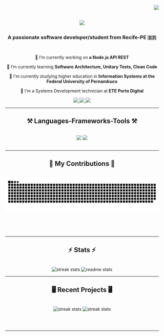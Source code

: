 <img align="right" src="https://visitor-badge.laobi.icu/badge?page_id=gabbrbsCIn.gabbrbsCIn&left_color=red) " />

<h1 align="center">
    <img src="https://readme-typing-svg.herokuapp.com?font=Righteous&size=35&duration=4000&pause=200&color=4169E1&background=706DFF00&center=true&vCenter=true&random=false&width=435&lines=Hi!%F0%9F%91%8B;I'm+Gabriel+Barbosa!" />
</h1>

<h3 align="center">A passionate software developer/student from Recife-PE 🇧🇷 </h3>

<br/>

<div align="center">
 
 🔭 I’m currently working on **a Node.js API REST**
 
 🌱 I’m currently learning **Software Architecture, Unitary Tests, Clean Code**

 🏤 I'm currently studying higher education in **Information Systems at the Federal University of Pernambuco**

 🌱 I'm a Systems Development technician at **ETE Porto Digital** 
 



 </div>
 
<div align="center"> 
  <a href="mailto:barbosa.gabrielg1@gmail.com">
    <img src="https://img.shields.io/badge/Gmail-333333?style=for-the-badge&logo=gmail&logoColor=red" />
  </a>
  <a href="https://www.linkedin.com/in/gabriel-barbosa-977717268/" target="_blank">
    <img src="https://img.shields.io/badge/LinkedIn-0077B5?style=for-the-badge&logo=linkedin&logoColor=white" target="_blank" />
  </a>
  <a href="https://github.com/gabbrbsCIn" target="_blank">
     <img src="https://img.shields.io/badge/Portfolio-FF5722?style=for-the-badge&logo=todoist&logoColor=white" target="_blank" /> <!-- sqlite, safari, google-chrome are other good icon options -->
  </a>
</div>

 <hr/>
 
<h2 align="center">⚒️ Languages-Frameworks-Tools ⚒️</h2>
<br/>
<div align="center">
    <img src="https://skillicons.dev/icons?i=react,html,css,vscode,github,tailwind,git,redis" />
    <img src="https://skillicons.dev/icons?i=nodejs,python,javascript,express,nextjs,flask,typescript" /><br>
</div>

<br/>
<hr/>

<div align="center">
  <h2>🐍 My Contributions 🐍</h2>
  <br>
  <img alt="snake eating my contributions" src="https://raw.githubusercontent.com/gabbrbsCIn/gabbrbsCIn/output/github-contribution-grid-snake.svg" />
  
  <br/><br/><br/>
</div>

<hr/>

<h2 align="center">⚡ Stats ⚡</h2>
<br>
<div align=center justify=center>
  <img src="https://github-readme-stats.vercel.app/api?username=gabbrbsCIn&count_private=true&hide=stars&theme=dracula&rank_icon=commit&show_icons=true" alt="streak stats"/>
  <img src="https://github-readme-stats.vercel.app/api/top-langs/?username=gabbrbsCIn&theme=dracula&layout=compact" alt="readme stats" />
  <br/>
 
</div>

<hr/>

<h2 align="center">🖥️ Recent Projects 🖥️</h2>
<br>
<div align=center justify=center>
  <img src="https://github-readme-stats.vercel.app/api/pin/?username=gabbrbsCIn&repo=balanceapi&theme=dracula" alt="streak stats"/>
  <img src="https://github-readme-stats.vercel.app/api/pin/?username=gabbrbsCIn&repo=django-react-review_app&theme=dracula" alt="streak stats"/>
  <br/>
 
</div>

<br/><br/>

<hr/>

<br/>


<br/>
